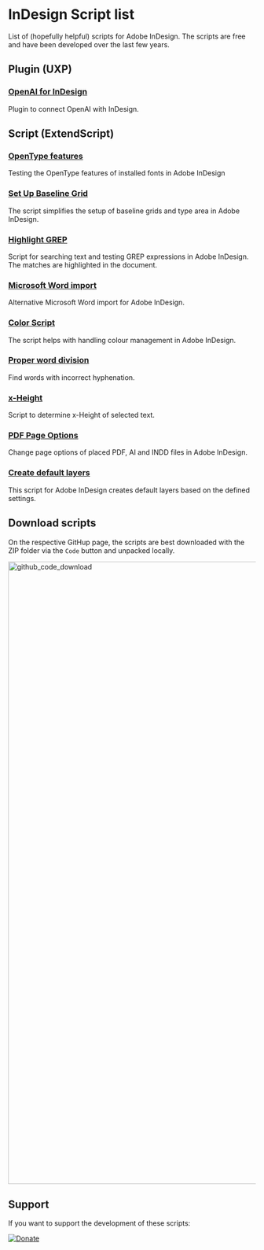 # InDesign Script list

List of (hopefully helpful) scripts for Adobe InDesign. The scripts are free and have been developed over the last few years.

## Plugin (UXP)

### [OpenAI for InDesign](https://github.com/RolandDreger/indesign-openai)
Plugin to connect OpenAI with InDesign.

## Script (ExtendScript)

### [OpenType features](https://github.com/RolandDreger/open-type-features)
Testing the OpenType features of installed fonts in Adobe InDesign

### [Set Up Baseline Grid](https://github.com/RolandDreger/indesign-set-up-baseline-grid)
The script simplifies the setup of baseline grids and type area in Adobe InDesign.

### [Highlight GREP](https://github.com/RolandDreger/indesign-highlight-grep)
Script for searching text and testing GREP expressions in Adobe InDesign. The matches are highlighted in the document.

### [Microsoft Word import](https://github.com/RolandDreger/indesign-word-import)
Alternative Microsoft Word import for Adobe InDesign.

### [Color Script](https://github.com/RolandDreger/indesign-color-script)
The script helps with handling colour management in Adobe InDesign.

### [Proper word division](https://github.com/RolandDreger/indesign-proper-word-division)
Find words with incorrect hyphenation.

### [x-Height](https://github.com/RolandDreger/get-x-height)
Script to determine x-Height of selected text.

### [PDF Page Options](https://github.com/RolandDreger/pdf-page-options)
Change page options of placed PDF, AI and INDD files in Adobe InDesign. 

### [Create default layers](https://github.com/RolandDreger/create-default-layers)
This script for Adobe InDesign creates default layers based on the defined settings.

## Download scripts
On the respective GitHup page, the scripts are best downloaded with the ZIP folder via the `Code` button and unpacked locally.

<img width="1266" alt="github_code_download" src="https://github.com/user-attachments/assets/1266c8a9-d47e-411b-922c-1a6c18d58dd8">

## Support
If you want to support the development of these scripts:

[![Donate](https://img.shields.io/badge/Donate-PayPal-green.svg)](https://www.paypal.com/cgi-bin/webscr?cmd=_donations&business=roland%2edreger%40a1%2enet&lc=AT&item_name=Roland%20Dreger%20%2f%20Donation%20for%20indesign%20script%20development&currency_code=EUR&bn=PP%2dDonationsBF%3abtn_donateCC_LG%2egif%3aNonHosted)

